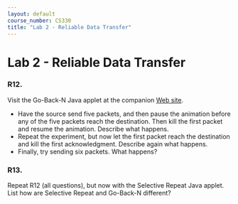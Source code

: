 ```yaml
---
layout: default
course_number: CS330
title: "Lab 2 - Reliable Data Transfer"
---
```


# Lab 2 - Reliable Data Transfer   

###  R12. 
Visit the Go-Back-N Java applet at the companion [Web site](https://wps.pearsoned.com/ecs_kurose_compnetw_6/216/55463/14198702.cw/index.html).
- Have the source send five packets, and then pause the animation before any of the five packets reach the destination. Then kill the first packet and resume the animation. Describe what happens.
- Repeat the experiment, but now let the first packet reach the destination and kill the first acknowledgment. Describe again what happens. 
- Finally, try sending six packets. What happens?

### R13. 
Repeat R12 (all questions), but now with the Selective Repeat Java applet. List how are Selective Repeat and Go-Back-N different?
